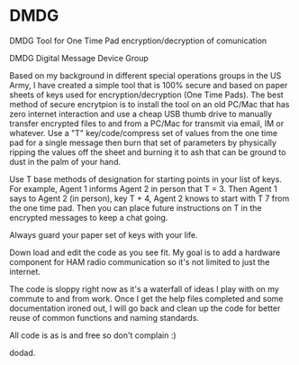 DMDG
====

DMDG Tool for One Time Pad encryption/decryption of comunication

DMDG  Digital Message Device Group

Based on my background in different special operations groups in the US Army, I have created a simple tool that is 100% 
secure and based on paper sheets of keys used for encryption/decryption (One Time Pads).  The best method of 
secure encrytpion is to install the tool on an old PC/Mac that has zero internet interaction and use a cheap 
USB thumb drive to manually transfer encrypted files to and from a PC/Mac for transmit via email, IM or whatever. 
Use a "T" key/code/compress set of values from the one time pad for a single message then burn that set of parameters
by physically ripping the values off the sheet and burning it to ash that can be ground to dust in the palm of your hand.

Use T base methods of designation for starting points in your list of keys.  For example, Agent 1 informs Agent 2 
in person that T = 3.  Then Agent 1 says to Agent 2 (in person), key T + 4, Agent 2 knows to start with T 7 from 
the one time pad.  Then you can place future instructions on T in the encrypted messages to keep a chat going.

Always guard your paper set of keys with your life.  

Down load and edit the code as you see fit.  My goal is to add a hardware component for HAM radio communication 
so it's not limited to just the internet.

The code is sloppy right now as it's a waterfall of ideas I play with on my commute to and from work. Once I get the help
files completed and some documentation ironed out, I will go back and clean up the code for better reuse of common
functions and naming standards.

All code is as is and free so don't complain :)

dodad.

